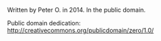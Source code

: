 Written by Peter O. in 2014.  In the public domain.

Public domain dedication: http://creativecommons.org/publicdomain/zero/1.0/